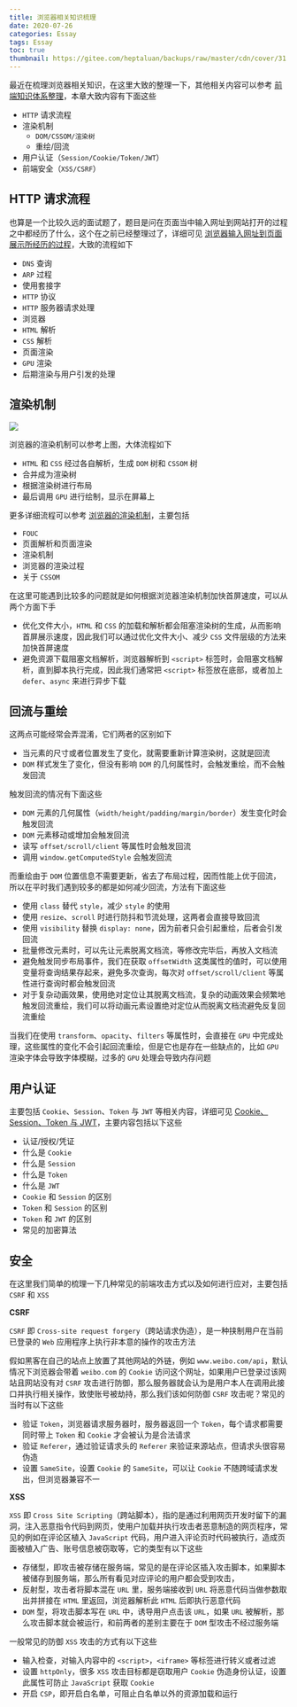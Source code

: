 ```yaml
---
title: 浏览器相关知识梳理
date: 2020-07-26
categories: Essay
tags: Essay
toc: true
thumbnail: https://gitee.com/heptaluan/backups/raw/master/cdn/cover/31.jpg
---
```


最近在梳理浏览器相关知识，在这里大致的整理一下，其他相关内容可以参考 [前端知识体系整理](https://heptaluan.github.io/target/)，本章大致内容有下面这些

<!--more-->

* `HTTP` 请求流程
* 渲染机制
  * `DOM/CSSOM/渲染树`
  * 重绘/回流
* 用户认证（`Session/Cookie/Token/JWT`）
* 前端安全（`XSS/CSRF`）




## HTTP 请求流程

也算是一个比较久远的面试题了，题目是问在页面当中输入网址到网站打开的过程之中都经历了什么，这个在之前已经整理过了，详细可见 [浏览器输入网址到页面展示所经历的过程](https://heptaluan.github.io/2017/11/07/HTTP/01/)，大致的流程如下

* `DNS` 查询
* `ARP` 过程
* 使用套接字
* `HTTP` 协议
* `HTTP` 服务器请求处理
* 浏览器
* `HTML` 解析
* `CSS` 解析
* 页面渲染
* `GPU` 渲染
* 后期渲染与用户引发的处理






## 渲染机制

![](https://gitee.com/heptaluan/backups/raw/master/cdn/essay/31-01.png)

浏览器的渲染机制可以参考上图，大体流程如下

* `HTML` 和 `CSS` 经过各自解析，生成 `DOM` 树和 `CSSOM` 树
* 合并成为渲染树
* 根据渲染树进行布局
* 最后调用 `GPU` 进行绘制，显示在屏幕上

更多详细流程可以参考 [浏览器的渲染机制](https://heptaluan.github.io/2019/07/07/JavaScript/37/)，主要包括

* `FOUC`
* 页面解析和页面渲染
* 渲染机制
* 浏览器的渲染过程
* 关于 `CSSOM`

在这里可能遇到比较多的问题就是如何根据浏览器渲染机制加快首屏速度，可以从两个方面下手

* 优化文件大小，`HTML` 和 `CSS` 的加载和解析都会阻塞渲染树的生成，从而影响首屏展示速度，因此我们可以通过优化文件大小、减少 `CSS` 文件层级的方法来加快首屏速度
* 避免资源下载阻塞文档解析，浏览器解析到 `<script>` 标签时，会阻塞文档解析，直到脚本执行完成，因此我们通常把 `<script>` 标签放在底部，或者加上 `defer`、`async` 来进行异步下载





## 回流与重绘

这两点可能经常会弄混淆，它们两者的区别如下

* 当元素的尺寸或者位置发生了变化，就需要重新计算渲染树，这就是回流
* `DOM` 样式发生了变化，但没有影响 `DOM` 的几何属性时，会触发重绘，而不会触发回流

触发回流的情况有下面这些

* `DOM` 元素的几何属性（`width/height/padding/margin/border`）发生变化时会触发回流
* `DOM` 元素移动或增加会触发回流
* 读写 `offset/scroll/client` 等属性时会触发回流
* 调用 `window.getComputedStyle` 会触发回流

而重绘由于 `DOM` 位置信息不需要更新，省去了布局过程，因而性能上优于回流，所以在平时我们遇到较多的都是如何减少回流，方法有下面这些

* 使用 `class` 替代 `style`，减少 `style` 的使用
* 使用 `resize`、`scroll` 时进行防抖和节流处理，这两者会直接导致回流
* 使用 `visibility` 替换 `display: none`，因为前者只会引起重绘，后者会引发回流
* 批量修改元素时，可以先让元素脱离文档流，等修改完毕后，再放入文档流
* 避免触发同步布局事件，我们在获取 `offsetWidth` 这类属性的值时，可以使用变量将查询结果存起来，避免多次查询，每次对 `offset/scroll/client` 等属性进行查询时都会触发回流
* 对于复杂动画效果，使用绝对定位让其脱离文档流，复杂的动画效果会频繁地触发回流重绘，我们可以将动画元素设置绝对定位从而脱离文档流避免反复回流重绘

当我们在使用 `transform`、`opacity`、`filters` 等属性时，会直接在 `GPU` 中完成处理，这些属性的变化不会引起回流重绘，但是它也是存在一些缺点的，比如 `GPU` 渲染字体会导致字体模糊，过多的 `GPU` 处理会导致内存问题




## 用户认证

主要包括 `Cookie`、`Session`、`Token` 与 `JWT` 等相关内容，详细可见 [Cookie、Session、Token 与 JWT](https://heptaluan.github.io/2017/11/26/HTTP/02/)，主要内容包括以下这些

* 认证/授权/凭证
* 什么是 `Cookie`
* 什么是 `Session`
* 什么是 `Token`
* 什么是 `JWT`
* `Cookie` 和 `Session` 的区别
* `Token` 和 `Session` 的区别
* `Token` 和 `JWT` 的区别
* 常见的加密算法





## 安全

在这里我们简单的梳理一下几种常见的前端攻击方式以及如何进行应对，主要包括 `CSRF` 和 `XSS`

**CSRF**

`CSRF` 即 `Cross-site request forgery`（跨站请求伪造），是一种挟制用户在当前已登录的 `Web` 应用程序上执行非本意的操作的攻击方法

假如黑客在自己的站点上放置了其他网站的外链，例如 `www.weibo.com/api`，默认情况下浏览器会带着 `weibo.com` 的 `Cookie` 访问这个网址，如果用户已登录过该网站且网站没有对 `CSRF` 攻击进行防御，那么服务器就会认为是用户本人在调用此接口并执行相关操作，致使账号被劫持，那么我们该如何防御 `CSRF` 攻击呢？常见的当时有以下这些

* 验证 `Token`，浏览器请求服务器时，服务器返回一个 `Token`，每个请求都需要同时带上 `Token` 和 `Cookie` 才会被认为是合法请求
* 验证 `Referer`，通过验证请求头的 `Referer` 来验证来源站点，但请求头很容易伪造
* 设置 `SameSite`，设置 `Cookie` 的 `SameSite`，可以让 `Cookie` 不随跨域请求发出，但浏览器兼容不一

**XSS**

`XSS` 即 `Cross Site Scripting`（跨站脚本），指的是通过利用网页开发时留下的漏洞，注入恶意指令代码到网页，使用户加载并执行攻击者恶意制造的网页程序，常见的例如在评论区植入 `JavaScript` 代码，用户进入评论页时代码被执行，造成页面被植入广告、账号信息被窃取等，它的类型有以下这些

* 存储型，即攻击被存储在服务端，常见的是在评论区插入攻击脚本，如果脚本被储存到服务端，那么所有看见对应评论的用户都会受到攻击，
* 反射型，攻击者将脚本混在 `URL` 里，服务端接收到 `URL` 将恶意代码当做参数取出并拼接在 `HTML` 里返回，浏览器解析此 `HTML` 后即执行恶意代码
* `DOM` 型，将攻击脚本写在 `URL` 中，诱导用户点击该 `URL`，如果 `URL` 被解析，那么攻击脚本就会被运行，和前两者的差别主要在于 `DOM` 型攻击不经过服务端

一般常见的防御 `XSS` 攻击的方式有以下这些

* 输入检查，对输入内容中的 `<script>`，`<iframe>` 等标签进行转义或者过滤
* 设置 `httpOnly`，很多 `XSS` 攻击目标都是窃取用户 `Cookie` 伪造身份认证，设置此属性可防止 `JavaScript` 获取 `Cookie`
* 开启 `CSP`，即开启白名单，可阻止白名单以外的资源加载和运行